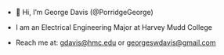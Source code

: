 - 👋 Hi, I’m George Davis (@PorridgeGeorge)
- I am an Electrical Engineering Major at Harvey Mudd College

- Reach me at: gdavis@hmc.edu or georgeswdavis@gmail.com

<!---
PorridgeGeorge/PorridgeGeorge is a ✨ special ✨ repository because its `README.md` (this file) appears on your GitHub profile.
You can click the Preview link to take a look at your changes.
--->
